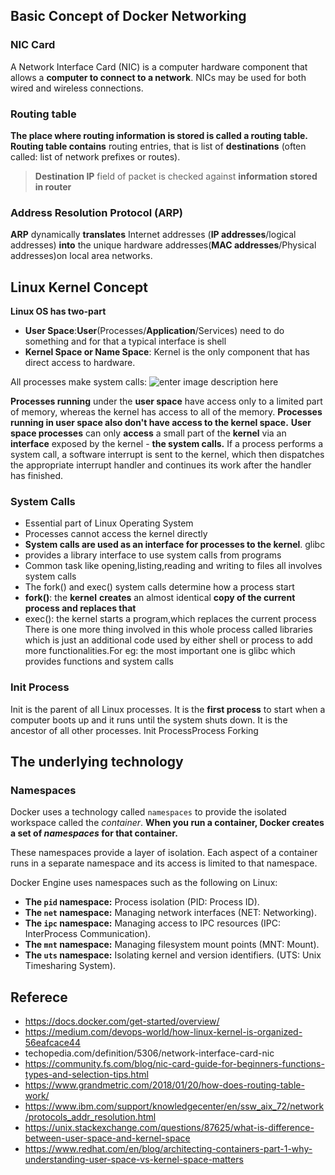 ## Basic Concept of Docker Networking 
 ### NIC Card
A Network Interface Card (NIC) is a computer hardware component that allows a **computer to connect to a network**. NICs may be used for both wired and wireless connections.

### Routing table
**The place where routing information is stored is called a routing table.**  **Routing table contains** routing entries, that is list of **destinations** (often called: list of network prefixes or routes).
>  **Destination IP** field of packet is checked against **information stored in router**
>  
### Address Resolution Protocol (ARP)
 **ARP** dynamically **translates** Internet addresses (**IP addresses**/logical addresses) **into** the unique hardware addresses(**MAC addresses**/Physical addresses)on local area networks.
 
## Linux Kernel Concept 
**Linux OS has two-part**

 - **User Space**:**User**(Processes/**Application**/Services) need to do something and for that a typical interface is shell
 - **Kernel Space or Name Space**: Kernel is the only component that has direct access to hardware.
 
All processes make system calls:
![enter image description here](https://www.redhat.com/cms/managed-files/styles/wysiwyg_full_width/s3/2015/07/user-space-vs-kernel-space-simple-user-space.png?itok=7PGYkTdC)

 **Processes running** under the **user space** have access only to a limited part of memory, whereas the kernel has access to all of the memory. **Processes running in user space also don't have access to the kernel space.** **User space processes** can only **access** a small part of the **kernel** via an **interface** exposed by the kernel - **the system calls.**  If a process performs a system call, a software interrupt is sent to the kernel, which then dispatches the appropriate interrupt handler and continues its work after the handler has finished.
                      
### System Calls
-  Essential part of Linux Operating System
- Processes cannot access the kernel directly
- **System calls are used as an interface for processes to the kernel**. glibc
- provides a library interface to use system calls from programs
- Common task like opening,listing,reading and writing to files all involves system calls
- The fork() and exec() system calls determine how a process start
- **fork()**: the **kernel** **creates** an almost identical **copy of the current process and replaces that**
- exec(): the kernel starts a program,which replaces the current process
There is one more thing involved in this whole process called libraries which is just an additional code used by either shell or process to add more functionalities.For eg: the most important one is glibc which provides functions and system calls
### Init Process
Init is the parent of all Linux processes. It is the **first process** to start when a computer boots up and it runs until the system shuts down. It is the ancestor of all other processes.
Init ProcessProcess Forking
## The underlying technology
### Namespaces
Docker uses a technology called  `namespaces`  to provide the isolated workspace called the  _container_. **When you run a container, Docker creates a set of  _namespaces_  for that container.**

These namespaces provide a layer of isolation. Each aspect of a container runs in a separate namespace and its access is limited to that namespace.

Docker Engine uses namespaces such as the following on Linux:

-   **The  `pid`  namespace:**  Process isolation (PID: Process ID).
-   **The  `net`  namespace:**  Managing network interfaces (NET: Networking).
-   **The  `ipc`  namespace:**  Managing access to IPC resources (IPC: InterProcess Communication).
-   **The  `mnt`  namespace:**  Managing filesystem mount points (MNT: Mount).
-   **The  `uts`  namespace:**  Isolating kernel and version identifiers. (UTS: Unix Timesharing System).
## Referece 
- https://docs.docker.com/get-started/overview/
 - https://medium.com/devops-world/how-linux-kernel-is-organized-56eafcace44
 - techopedia.com/definition/5306/network-interface-card-nic
 - https://community.fs.com/blog/nic-card-guide-for-beginners-functions-types-and-selection-tips.html
 - https://www.grandmetric.com/2018/01/20/how-does-routing-table-work/
 - https://www.ibm.com/support/knowledgecenter/en/ssw_aix_72/network/protocols_addr_resolution.html
 - https://unix.stackexchange.com/questions/87625/what-is-difference-between-user-space-and-kernel-space
 - https://www.redhat.com/en/blog/architecting-containers-part-1-why-understanding-user-space-vs-kernel-space-matters

<!--stackedit_data:
eyJoaXN0b3J5IjpbNTEzNDkyMzMyLC00NTY3MjYxOTAsNjg4MT
Y4NTY3LC01NTAzMzY2MzUsMTY1NDQ3MjI5Nyw1NDQyMTk1MzQs
LTk1ODk5MDcwNSwtNTYyMjU2NTkxLC0xMTczNjMzMzU0LC00NT
gzOTAyNiwtMTEyMDI5MjE2LDIwOTU4MTYxMTYsMTYxNTc2ODc4
MCwyMDgzNzQ0NTI0LDM4ODE5Nzc2OSwtMTg1MDAwNDE2Niw0OT
c4MTg4MTAsNzMwOTk4MTE2XX0=
-->